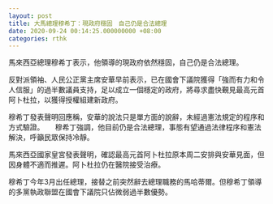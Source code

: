 ```yaml
---
layout: post
title: 大馬總理穆希丁：現政府穩固　自己仍是合法總理
date: 2020-09-24 00:14:25.000000000 +08:00
categories: rthk
---
```


馬來西亞總理穆希丁表示，他領導的現政府依然穩固，自己仍是合法總理。

反對派領袖、人民公正黨主席安華早前表示，已在國會下議院獲得「強而有力和令人信服」的過半數議員支持，足以成立一個穩定的政府，將尋求盡快覲見最高元首阿卜杜拉，以獲得授權組建新政府。

穆希丁發表聲明回應稱，安華的說法只是單方面的說辭，未經過憲法規定的程序和方式驗證。
　
穆希丁強調，他目前仍是合法總理，事態有望通過法律程序和憲法解決，呼籲民眾保持冷靜。

馬來西亞國家皇宮發表聲明，確認最高元首阿卜杜拉原本周二安排與安華見面，但因身體不適而推遲。阿卜杜拉仍在醫院接受治療。

穆希丁今年3月出任總理，接替之前突然辭去總理職務的馬哈蒂爾。但穆希丁領導的多黨執政聯盟在國會下議院只佔微弱過半數優勢。
